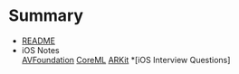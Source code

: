 # Summary

* [README](README.md)
* iOS Notes</br>
[AVFoundation](AVfoundation.md)
[CoreML](CoreML.md)
[ARKit](ARKit.md)
*[iOS Interview Questions]


